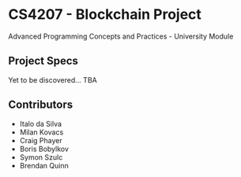 # CS4207 - Blockchain Project
Advanced Programming Concepts and Practices - University Module

## Project Specs
Yet to be discovered... TBA

## Contributors
- Italo da Silva
- Milan Kovacs
- Craig Phayer
- Boris Bobylkov
- Symon Szulc
- Brendan Quinn
